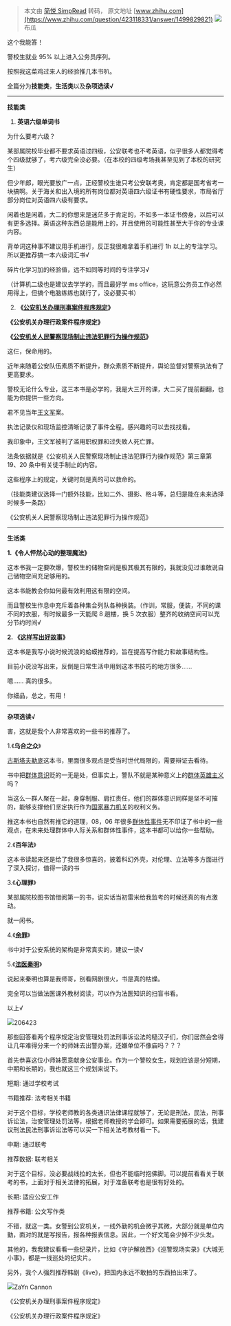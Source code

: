 > 本文由 [简悦 SimpRead](http://ksria.com/simpread/) 转码， 原文地址 [www.zhihu.com](https://www.zhihu.com/question/423118331/answer/1499829821) ![](https://pic3.zhimg.com/v2-7bb0dc7821a0ffa379a09d9376a32512_xs.jpg?source=1940ef5c)布瓜

这个我能答！

警校生就业 95% 以上进入公务员序列。

按照我这菜鸡过来人的经验推几本书叭。

全篇分为**技能类**，**生活类**以及**杂项选读√**

* * *

**技能类**

1.  **英语六级单词书**

为什么要考六级？

某部属院校毕业都不要求英语过四级，公安联考也不考英语，似乎很多人都觉得考个四级就够了，考六级完全没必要。（在本校的四级考场我甚至见到了本校的研究生）

但少年郎，眼光要放广一点，正经警校生谁只考公安联考奥，肯定都是国考省考一块搞啊。关于海关和出入境的所有岗位都对英语四六级证书有硬性要求，市局省厅部分岗位对英语四六级有要求。

闲着也是闲着，大二的你想来是迷茫多于肯定的，不如多一本证书傍身，以后可以有更多选择。英语这种东西总是能用上的，并且使用的可能性甚至大于你的专业课内容。

背单词这种事不建议用手机进行，反正我很难拿着手机进行 1h 以上的专注学习。所以更推荐搞一本六级词汇书√

碎片化学习加的经验值，远不如同等时间的专注学习√

（计算机二级也是建议去学学的，而且最好学 ms office，这玩意公务员工作必然用得上，但搞个电脑练练也就行了，没必要买书）

2. **《[公安机关办理刑事案件程序规定](https://www.zhihu.com/search?q=%E5%85%AC%E5%AE%89%E6%9C%BA%E5%85%B3%E5%8A%9E%E7%90%86%E5%88%91%E4%BA%8B%E6%A1%88%E4%BB%B6%E7%A8%8B%E5%BA%8F%E8%A7%84%E5%AE%9A&search_source=Entity&hybrid_search_source=Entity&hybrid_search_extra=%7B%22sourceType%22%3A%22answer%22%2C%22sourceId%22%3A1499829821%7D)》**

**《公安机关办理行政案件程序规定》**

**《[公安机关人民警察现场制止违法犯罪行为操作规范](https://www.zhihu.com/search?q=%E5%85%AC%E5%AE%89%E6%9C%BA%E5%85%B3%E4%BA%BA%E6%B0%91%E8%AD%A6%E5%AF%9F%E7%8E%B0%E5%9C%BA%E5%88%B6%E6%AD%A2%E8%BF%9D%E6%B3%95%E7%8A%AF%E7%BD%AA%E8%A1%8C%E4%B8%BA%E6%93%8D%E4%BD%9C%E8%A7%84%E8%8C%83&search_source=Entity&hybrid_search_source=Entity&hybrid_search_extra=%7B%22sourceType%22%3A%22answer%22%2C%22sourceId%22%3A1499829821%7D)》**

这仨，保命用的。

近年来随着公安队伍素质不断提升，群众素质不断提升，舆论监督对警察执法有了更高要求。

警校无论什么专业，这三本书是必学的，我是大三开的课，大二买了提前翻翻，也能为你提供一些方向。

君不见当年[王文军](https://www.zhihu.com/search?q=%E7%8E%8B%E6%96%87%E5%86%9B&search_source=Entity&hybrid_search_source=Entity&hybrid_search_extra=%7B%22sourceType%22%3A%22answer%22%2C%22sourceId%22%3A1499829821%7D)案。

执法记录仪和现场监控清晰记录了事件全程。感兴趣的可以去找找看。

我印象中，王文军被判了滥用职权罪和过失致人死亡罪。

法条依据就是《公安机关人民警察现场制止违法犯罪行为操作规范》第三章第 19、20 条中有关徒手制止的内容。

这些程序上的规定，关键时刻是真的可以救命的。

（技能类建议选择一门额外技能，比如二外、摄影、格斗等，总归是能在未来选择时候多一条路）

《公安机关人民警察现场制止违法犯罪行为操作规范》

* * *

**生活类**

**1.《令人怦然心动的整理魔法》**

这本书我一定要吹爆，警校生的储物空间是极其极其有限的，我就没见过谁敢说自己储物空间充足够用的。

这本书能教会你如何最有效利用这有限的空间。

而且警校生作息中充斥着各种集合列队各种换装。（作训，常服，便装，不同的课不同的衣服，有时候最多一天能爬 8 趟楼，换 5 次衣服）整齐的收纳空间可以充分节约时间√

**2. 《[这样写出好故事](https://www.zhihu.com/search?q=%E8%BF%99%E6%A0%B7%E5%86%99%E5%87%BA%E5%A5%BD%E6%95%85%E4%BA%8B&search_source=Entity&hybrid_search_source=Entity&hybrid_search_extra=%7B%22sourceType%22%3A%22answer%22%2C%22sourceId%22%3A1499829821%7D)》**

这本书是我写小说时候流浪的蛤蟆推荐的，旨在提高写作能力和故事结构性。

目前小说没写出来，反倒是日常生活中用到这本书技巧的地方很多……

嗯…… 真的很多。

你细品，总之，有用！

* * *

**杂项选读√**

害，这就是我个人非常喜欢的一些书的推荐了。

1.《**乌合之众**》

[古斯塔夫勒庞](https://www.zhihu.com/search?q=%E5%8F%A4%E6%96%AF%E5%A1%94%E5%A4%AB%E5%8B%92%E5%BA%9E&search_source=Entity&hybrid_search_source=Entity&hybrid_search_extra=%7B%22sourceType%22%3A%22answer%22%2C%22sourceId%22%3A1499829821%7D)这本书，里面很多观点是受当时世代局限的，需要辩证去看待。

书中把[群体意识](https://www.zhihu.com/search?q=%E7%BE%A4%E4%BD%93%E6%84%8F%E8%AF%86&search_source=Entity&hybrid_search_source=Entity&hybrid_search_extra=%7B%22sourceType%22%3A%22answer%22%2C%22sourceId%22%3A1499829821%7D)贬的一无是处，但事实上，警队不就是某种意义上的[群体英雄主义](https://www.zhihu.com/search?q=%E7%BE%A4%E4%BD%93%E8%8B%B1%E9%9B%84%E4%B8%BB%E4%B9%89&search_source=Entity&hybrid_search_source=Entity&hybrid_search_extra=%7B%22sourceType%22%3A%22answer%22%2C%22sourceId%22%3A1499829821%7D)吗？

当这么一群人聚在一起，身穿制服、肩扛责任，他们的群体意识同样是坚不可摧的，能够支撑他们坚定执行作为[国家暴力机关](https://www.zhihu.com/search?q=%E5%9B%BD%E5%AE%B6%E6%9A%B4%E5%8A%9B%E6%9C%BA%E5%85%B3&search_source=Entity&hybrid_search_source=Entity&hybrid_search_extra=%7B%22sourceType%22%3A%22answer%22%2C%22sourceId%22%3A1499829821%7D)的权利义务。

推这本书也自然有推它的道理，08，06 年很多[群体性事件](https://www.zhihu.com/search?q=%E7%BE%A4%E4%BD%93%E6%80%A7%E4%BA%8B%E4%BB%B6&search_source=Entity&hybrid_search_source=Entity&hybrid_search_extra=%7B%22sourceType%22%3A%22answer%22%2C%22sourceId%22%3A1499829821%7D)无不印证了书中的一些观点，在未来处理群体中人际关系和群体性事件，这本书都可以给你一些帮助。

2.《**百年法**》

这本书读起来还是给了我很多惊喜的，披着科幻外壳，对伦理、立法等多方面进行了深入探讨，值得一读的书

3.《**心理罪**》

某部属院校图书馆借阅第一的书，说实话当初雷米给我监考的时候还真的有点激动。

就一闲书。

4.《**[余罪](https://www.zhihu.com/search?q=%E4%BD%99%E7%BD%AA&search_source=Entity&hybrid_search_source=Entity&hybrid_search_extra=%7B%22sourceType%22%3A%22answer%22%2C%22sourceId%22%3A1499829821%7D)**》

书中对于公安系统的架构是非常真实的，建议一读√

5.《**[法医秦明](https://www.zhihu.com/search?q=%E6%B3%95%E5%8C%BB%E7%A7%A6%E6%98%8E&search_source=Entity&hybrid_search_source=Entity&hybrid_search_extra=%7B%22sourceType%22%3A%22answer%22%2C%22sourceId%22%3A1499829821%7D)**》

说起来秦明也算是我师哥，别看网剧很火，书是真的枯燥。

完全可以当做法医课外教材阅读，可以作为法医知识的扫盲书看。

以上√

![](https://pica.zhimg.com/v2-adcc96d7993db3fa4e049afdbb0d2d21_xs.jpg?source=1940ef5c)206423

那些回答看两个程序规定治安管理处罚法刑事诉讼法的糙汉子们，你们居然会舍得让几年难得分来一个的师妹去出警办案，还嫌单位不像庙吗？？？

首先恭喜这位小师妹愿意献身公安事业。作为一个警校女生，规划应该是分短期，中期和长期的，我也就这三个规划来说下。

短期: 通过学校考试

书籍推荐: 法考相关书籍

对于这个目标，学校老师教的各类通识法律课程就够了，无论是刑法，民法，刑事诉讼法，治安管理处罚法等，根据老师教授的学会即可。如果需要拓展的话，我建议刑法民法刑事诉讼法等可以买一下相关法考教材看一下。

中期: 通过联考

推荐数据: 联考相关

对于这个目标，没必要战线拉的太长，但也不能临时抱佛脚。可以提前看看关于联考的书，上面对于相关法律的拓展，对于准备联考也是很有好处的。

长期: 适应公安工作

推荐书籍: 公文写作类

不错，就这一类。女警到公安机关，一线外勤的机会微乎其微，大部分就是单位内勤，面对的就是写报告，报各种报表信息。因此，一个好文笔会少掉不少头发。

其他的，我我建议看看一些纪录片，比如《守护解放西》《巡警现场实录》《大城无小事》，都是一线巡处的纪实片。

另外，我个人强烈推荐韩剧《live》，把国内永远不敢拍的东西拍出来了。

![](https://pica.zhimg.com/v2-16b20c3bf3ed6cd305b88beed2de5e39_xs.jpg?source=1940ef5c)ZaYn Cannon

《公安机关办理刑事案件程序规定》

《公安机关办理行政案件程序规定》